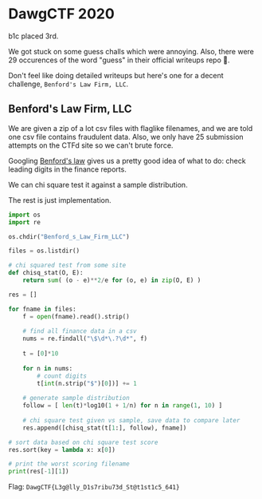 # DawgCTF 2020

b1c placed 3rd.

We got stuck on some guess challs which were annoying.
Also, there were 29 occurences of the word "guess" in their official writeups repo :thinking:.

Don't feel like doing detailed writeups but here's one for a decent challenge, `Benford's Law Firm, LLC`.

## Benford's Law Firm, LLC
We are given a zip of a lot csv files with flaglike filenames, and we are told one csv file contains fraudulent data. Also, we only have 25 submission attempts on the CTFd site so we can't brute force.

Googling [Benford's law](https://en.wikipedia.org/wiki/Benford%27s_law) gives us a pretty good idea of what to do: check leading digits in the finance reports.

We can chi square test it against a sample distribution.

The rest is just implementation.

```python
import os
import re

os.chdir("Benford_s_Law_Firm_LLC")

files = os.listdir()

# chi squared test from some site
def chisq_stat(O, E):
    return sum( (o - e)**2/e for (o, e) in zip(O, E) )

res = []

for fname in files:
    f = open(fname).read().strip()
    
    # find all finance data in a csv
    nums = re.findall("\$\d*\.?\d*", f)
    
    t = [0]*10
    
    for n in nums:
        # count digits
        t[int(n.strip("$")[0])] += 1
    
    # generate sample distribution
    follow = [ len(t)*log10(1 + 1/n) for n in range(1, 10) ]
    
    # chi square test given vs sample, save data to compare later
    res.append([chisq_stat(t[1:], follow), fname])

# sort data based on chi square test score
res.sort(key = lambda x: x[0])

# print the worst scoring filename
print(res[-1][1])
```

Flag: `DawgCTF{L3g@lly_D1s7ribu73d_St@t1st1c5_641}`
